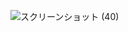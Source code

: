 ![スクリーンショット (40)](https://github.com/KazumasaMiwa/Final_Answer/assets/160115793/456fd854-81fb-4c7b-b208-e1894f6bcc79)
